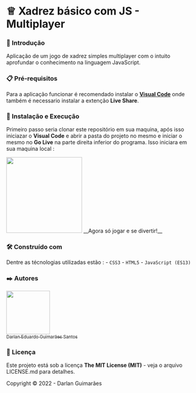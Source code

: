 # <html>&#9813;</html> __Xadrez básico com JS - Multiplayer__

### 🚀 Introdução

  Aplicação de um jogo de xadrez simples multiplayer com o intuito aprofundar o conhecimento na linguagem JavaScript.

### 📋 Pré-requisitos
  
   Para a aplicação funcionar é recomendado instalar o __<a href="https://code.visualstudio.com/download">Visual Code</a>__ onde também é necessario instalar a extenção __Live Share__.
   
### 🔧 Instalação e Execução

  Primeiro passo seria clonar este repositório em sua maquina, após isso iniciazar o __Visual Code__ e abrir a pasta do projeto no mesmo e iniciar o mesmo no __Go Live__ na parte direita inferior do programa. Isso iniciara em sua maquina local : 
  
  <img src="https://user-images.githubusercontent.com/71740181/193279992-b6e61f71-e6c3-44c2-ac93-179b488a1459.svg" widht="200px" height="200px">
  __Agora só jogar e se divertir!__
  
### 🛠️ Construído com

  Dentre as técnologias utilizadas estão :
    - `CSS3`
    - `HTML5`
    - `JavaScript (ES13)`
    
### ✒️ Autores

[<img src="https://user-images.githubusercontent.com/71740181/180897012-2d7683f3-afd4-418f-a838-234ee686ee4c.png" width=115><br><sub>Darlan Eduardo Guimarães Santos</sub>](https://github.com/darlangui)

### 📄 __Licença__

Este projeto está sob a licença __The MIT License (MIT)__ - veja o arquivo LICENSE.md para detalhes.

Copyright ©️ 2022 - Darlan Guimarães
